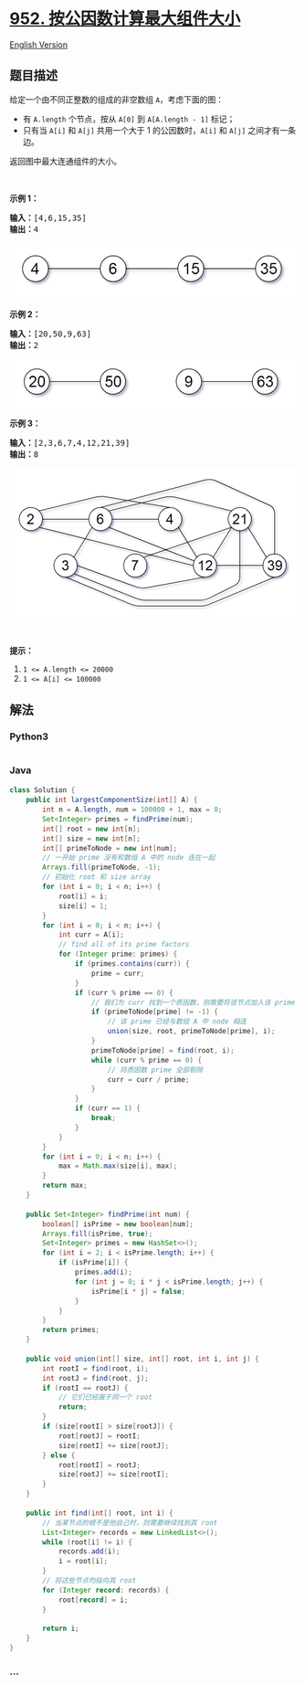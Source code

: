 # [952. 按公因数计算最大组件大小](https://leetcode-cn.com/problems/largest-component-size-by-common-factor)

[English Version](/solution/0900-0999/0952.Largest%20Component%20Size%20by%20Common%20Factor/README_EN.md)

## 题目描述

<!-- 这里写题目描述 -->
<p>给定一个由不同正整数的组成的非空数组 <code>A</code>，考虑下面的图：</p>

<ul>
	<li>有&nbsp;<code>A.length</code>&nbsp;个节点，按从&nbsp;<code>A[0]</code>&nbsp;到&nbsp;<code>A[A.length - 1]</code>&nbsp;标记；</li>
	<li>只有当 <code>A[i]</code> 和 <code>A[j]</code> 共用一个大于 1 的公因数时，<code>A[i]</code>&nbsp;和 <code>A[j]</code> 之间才有一条边。</li>
</ul>

<p>返回图中最大连通组件的大小。</p>

<p>&nbsp;</p>

<ol>
</ol>

<p><strong>示例 1：</strong></p>

<pre><strong>输入：</strong>[4,6,15,35]
<strong>输出：</strong>4
</pre>

![](./images/ex1.png)

<p><strong>示例 2：</strong></p>

<pre><strong>输入：</strong>[20,50,9,63]
<strong>输出：</strong>2
</pre>

![](./images/ex2.png)

<p><strong>示例 3：</strong></p>

<pre><strong>输入：</strong>[2,3,6,7,4,12,21,39]
<strong>输出：</strong>8
</pre>

![](./images/ex3.png)

<p>&nbsp;</p>

<p><strong>提示：</strong></p>

<ol>
	<li><code>1 &lt;= A.length &lt;= 20000</code></li>
	<li><code>1 &lt;= A[i] &lt;= 100000</code></li>
</ol>

## 解法

<!-- 这里可写通用的实现逻辑 -->

<!-- tabs:start -->

### **Python3**

<!-- 这里可写当前语言的特殊实现逻辑 -->

```python

```

### **Java**

<!-- 这里可写当前语言的特殊实现逻辑 -->

```java
class Solution {
    public int largestComponentSize(int[] A) {
        int n = A.length, num = 100000 + 1, max = 0;
        Set<Integer> primes = findPrime(num);
        int[] root = new int[n];
        int[] size = new int[n];
        int[] primeToNode = new int[num];
        // 一开始 prime 没有和数组 A 中的 node 连在一起
        Arrays.fill(primeToNode, -1);
        // 初始化 root 和 size array
        for (int i = 0; i < n; i++) {
            root[i] = i;
            size[i] = 1;
        }
        for (int i = 0; i < n; i++) {
            int curr = A[i];
            // find all of its prime factors
            for (Integer prime: primes) {
                if (primes.contains(curr)) {
                    prime = curr;
                }
                if (curr % prime == 0) {
                    // 我们为 curr 找到一个质因数，则需要将该节点加入该 prime 已经连接到的根节点上
                    if (primeToNode[prime] != -1) {
                        // 该 prime 已经与数组 A 中 node 相连
                        union(size, root, primeToNode[prime], i);
                    }
                    primeToNode[prime] = find(root, i);
                    while (curr % prime == 0) {
                        // 将质因数 prime 全部剔除
                        curr = curr / prime;
                    }
                }
                if (curr == 1) {
                    break;
                }
            }
        }
        for (int i = 0; i < n; i++) {
            max = Math.max(size[i], max);
        }
        return max;
    }
    
    public Set<Integer> findPrime(int num) {
        boolean[] isPrime = new boolean[num];
        Arrays.fill(isPrime, true);
        Set<Integer> primes = new HashSet<>();
        for (int i = 2; i < isPrime.length; i++) {
            if (isPrime[i]) {
                primes.add(i);
                for (int j = 0; i * j < isPrime.length; j++) {
                    isPrime[i * j] = false;
                }
            }
        }
        return primes;
    }
    
    public void union(int[] size, int[] root, int i, int j) {
        int rootI = find(root, i);
        int rootJ = find(root, j);
        if (rootI == rootJ) {
            // 它们已经属于同一个 root
            return;
        }
        if (size[rootI] > size[rootJ]) {
            root[rootJ] = rootI;
            size[rootI] += size[rootJ];
        } else {
            root[rootI] = rootJ;
            size[rootJ] += size[rootI];
        }
    }
    
    public int find(int[] root, int i) {
        // 当某节点的根不是他自己时，则需要继续找到其 root
        List<Integer> records = new LinkedList<>();
        while (root[i] != i) {
            records.add(i);
            i = root[i];
        }
        // 将这些节点均指向其 root
        for (Integer record: records) {
            root[record] = i;
        }
        
        return i;
    }
}
```

### **...**

```

```

<!-- tabs:end -->
